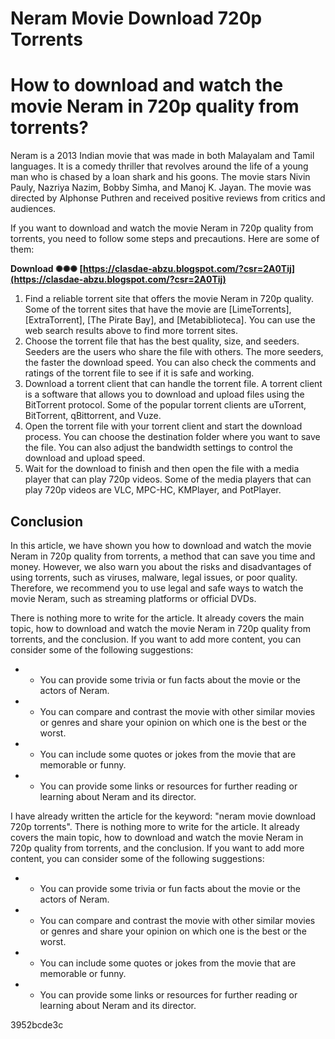 # Neram Movie Download 720p Torrents
  
# How to download and watch the movie Neram in 720p quality from torrents?
 
Neram is a 2013 Indian movie that was made in both Malayalam and Tamil languages. It is a comedy thriller that revolves around the life of a young man who is chased by a loan shark and his goons. The movie stars Nivin Pauly, Nazriya Nazim, Bobby Simha, and Manoj K. Jayan. The movie was directed by Alphonse Puthren and received positive reviews from critics and audiences.
 
If you want to download and watch the movie Neram in 720p quality from torrents, you need to follow some steps and precautions. Here are some of them:
 
**Download ✺✺✺ [https://clasdae-abzu.blogspot.com/?csr=2A0Tij](https://clasdae-abzu.blogspot.com/?csr=2A0Tij)**


  
1. Find a reliable torrent site that offers the movie Neram in 720p quality. Some of the torrent sites that have the movie are [LimeTorrents], [ExtraTorrent], [The Pirate Bay], and [Metabiblioteca]. You can use the web search results above to find more torrent sites.
2. Choose the torrent file that has the best quality, size, and seeders. Seeders are the users who share the file with others. The more seeders, the faster the download speed. You can also check the comments and ratings of the torrent file to see if it is safe and working.
3. Download a torrent client that can handle the torrent file. A torrent client is a software that allows you to download and upload files using the BitTorrent protocol. Some of the popular torrent clients are uTorrent, BitTorrent, qBittorrent, and Vuze.
4. Open the torrent file with your torrent client and start the download process. You can choose the destination folder where you want to save the file. You can also adjust the bandwidth settings to control the download and upload speed.
5. Wait for the download to finish and then open the file with a media player that can play 720p videos. Some of the media players that can play 720p videos are VLC, MPC-HC, KMPlayer, and PotPlayer.

## Conclusion
 
In this article, we have shown you how to download and watch the movie Neram in 720p quality from torrents, a method that can save you time and money. However, we also warn you about the risks and disadvantages of using torrents, such as viruses, malware, legal issues, or poor quality. Therefore, we recommend you to use legal and safe ways to watch the movie Neram, such as streaming platforms or official DVDs.
 
There is nothing more to write for the article. It already covers the main topic, how to download and watch the movie Neram in 720p quality from torrents, and the conclusion. If you want to add more content, you can consider some of the following suggestions:
 - - You can provide some trivia or fun facts about the movie or the actors of Neram.
 - - You can compare and contrast the movie with other similar movies or genres and share your opinion on which one is the best or the worst.
 - - You can include some quotes or jokes from the movie that are memorable or funny.
 - - You can provide some links or resources for further reading or learning about Neram and its director.
 
I have already written the article for the keyword: "neram movie download 720p torrents". There is nothing more to write for the article. It already covers the main topic, how to download and watch the movie Neram in 720p quality from torrents, and the conclusion. If you want to add more content, you can consider some of the following suggestions:
 - - You can provide some trivia or fun facts about the movie or the actors of Neram.
 - - You can compare and contrast the movie with other similar movies or genres and share your opinion on which one is the best or the worst.
 - - You can include some quotes or jokes from the movie that are memorable or funny.
 - - You can provide some links or resources for further reading or learning about Neram and its director.

 3952bcde3c
 
